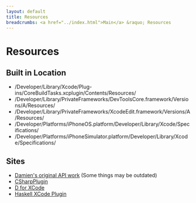 ```yaml
---
layout: default
title: Resources
breadcrumbs: <a href="../index.html">Main</a> &raquo; Resources
---
```


Resources
=========

Built in Location
-----------------

 * /Developer/Library/Xcode/Plug-ins/CoreBuildTasks.xcplugin/Contents/Resources/ 
 * /Developer/Library/PrivateFrameworks/DevToolsCore.framework/Versions/A/Resources/ 
 * /Developer/Library/PrivateFrameworks/XcodeEdit.framework/Versions/A/Resources/ 
 * /Developer/Platforms/iPhoneOS.platform/Developer/Library/Xcode/Specifications/ 
 * /Developer/Platforms/iPhoneSimulator.platform/Developer/Library/Xcode/Specifications/


Sites
-----

 * [Damien's original API work](http://maxao.free.fr/xcode-plugin-interface/) (Some things may be outdated)
 * [CSharpPlugin](http://code.google.com/p/cocoa-sharp-dev/)
 * [D for XCode](http://michelf.com/projects/d-for-xcode/)
 * [Haskell XCode Plugin](http://www.hoovy.org/HaskellXcodePlugin/)